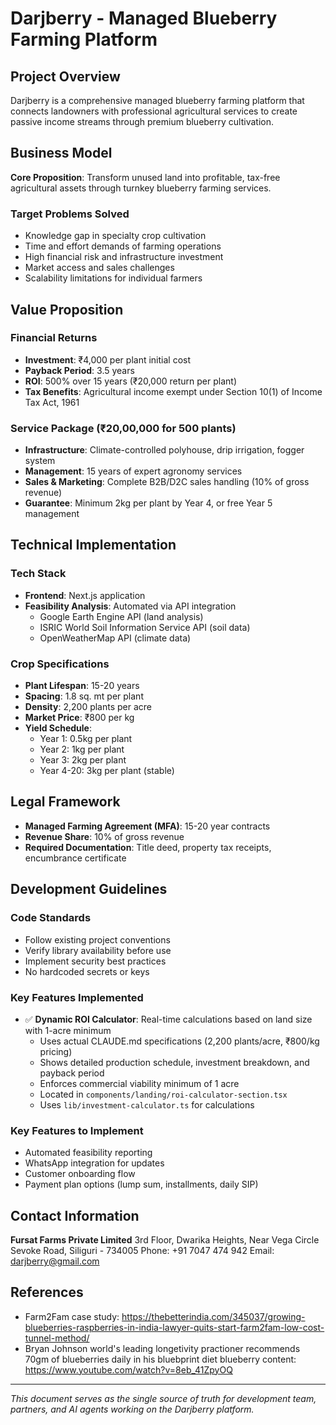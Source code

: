# Darjberry - Managed Blueberry Farming Platform

## Project Overview

Darjberry is a comprehensive managed blueberry farming platform that connects landowners with professional agricultural services to create passive income streams through premium blueberry cultivation.

## Business Model

**Core Proposition**: Transform unused land into profitable, tax-free agricultural assets through turnkey blueberry farming services.

### Target Problems Solved

- Knowledge gap in specialty crop cultivation
- Time and effort demands of farming operations
- High financial risk and infrastructure investment
- Market access and sales challenges
- Scalability limitations for individual farmers

## Value Proposition

### Financial Returns

- **Investment**: ₹4,000 per plant initial cost
- **Payback Period**: 3.5 years
- **ROI**: 500% over 15 years (₹20,000 return per plant)
- **Tax Benefits**: Agricultural income exempt under Section 10(1) of Income Tax Act, 1961

### Service Package (₹20,00,000 for 500 plants)

- **Infrastructure**: Climate-controlled polyhouse, drip irrigation, fogger system
- **Management**: 15 years of expert agronomy services
- **Sales & Marketing**: Complete B2B/D2C sales handling (10% of gross revenue)
- **Guarantee**: Minimum 2kg per plant by Year 4, or free Year 5 management

## Technical Implementation

### Tech Stack

- **Frontend**: Next.js application
- **Feasibility Analysis**: Automated via API integration
  - Google Earth Engine API (land analysis)
  - ISRIC World Soil Information Service API (soil data)
  - OpenWeatherMap API (climate data)

### Crop Specifications

- **Plant Lifespan**: 15-20 years
- **Spacing**: 1.8 sq. mt per plant
- **Density**: 2,200 plants per acre
- **Market Price**: ₹800 per kg
- **Yield Schedule**:
  - Year 1: 0.5kg per plant
  - Year 2: 1kg per plant
  - Year 3: 2kg per plant
  - Year 4-20: 3kg per plant (stable)

## Legal Framework

- **Managed Farming Agreement (MFA)**: 15-20 year contracts
- **Revenue Share**: 10% of gross revenue
- **Required Documentation**: Title deed, property tax receipts, encumbrance certificate

## Development Guidelines

### Code Standards

- Follow existing project conventions
- Verify library availability before use
- Implement security best practices
- No hardcoded secrets or keys

### Key Features Implemented

- ✅ **Dynamic ROI Calculator**: Real-time calculations based on land size with 1-acre minimum
  - Uses actual CLAUDE.md specifications (2,200 plants/acre, ₹800/kg pricing)
  - Shows detailed production schedule, investment breakdown, and payback period
  - Enforces commercial viability minimum of 1 acre
  - Located in `components/landing/roi-calculator-section.tsx`
  - Uses `lib/investment-calculator.ts` for calculations

### Key Features to Implement

- Automated feasibility reporting
- WhatsApp integration for updates
- Customer onboarding flow
- Payment plan options (lump sum, installments, daily SIP)

## Contact Information

**Fursat Farms Private Limited**
3rd Floor, Dwarika Heights, Near Vega Circle Sevoke Road, Siliguri - 734005
Phone: +91 7047 474 942
Email: darjberry@gmail.com

## References

- Farm2Fam case study: https://thebetterindia.com/345037/growing-blueberries-raspberries-in-india-lawyer-quits-start-farm2fam-low-cost-tunnel-method/
- Bryan Johnson world's leading longetivity practioner recommends 70gm of blueberries daily in his bluebprint diet blueberry content: https://www.youtube.com/watch?v=8eb_41ZpyOQ

---

_This document serves as the single source of truth for development team, partners, and AI agents working on the Darjberry platform._
